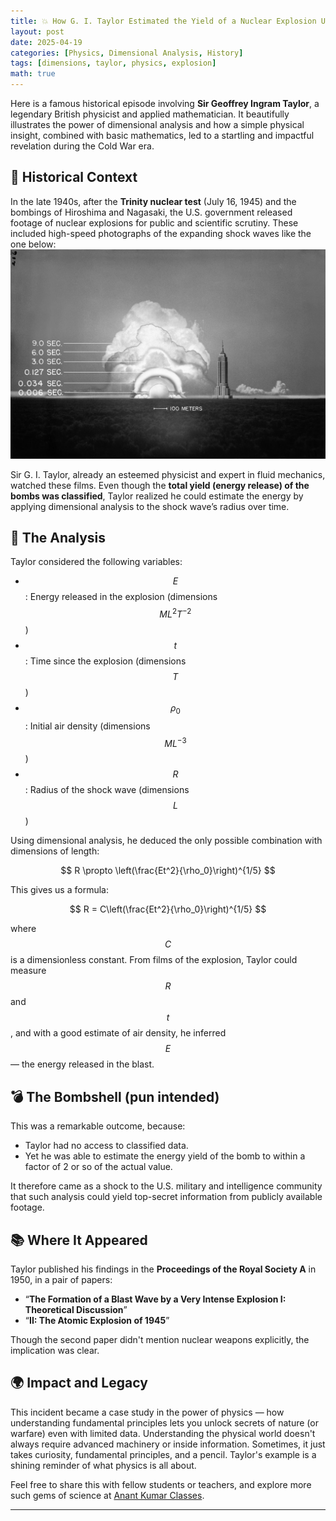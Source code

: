 ```yaml
---
title: 💥 How G. I. Taylor Estimated the Yield of a Nuclear Explosion Using Physics
layout: post
date: 2025-04-19
categories: [Physics, Dimensional Analysis, History]
tags: [dimensions, taylor, physics, explosion]
math: true
---
```



Here is a famous historical episode involving **Sir Geoffrey Ingram Taylor**, a legendary British physicist and applied mathematician. It beautifully illustrates the power of dimensional analysis and how a simple physical insight, combined with basic mathematics, led to a startling and impactful revelation during the Cold War era.

## 📜 Historical Context
In the late 1940s, after the **Trinity nuclear test** (July 16, 1945) and the bombings of Hiroshima and Nagasaki, the U.S. government released footage of nuclear explosions for public and scientific scrutiny. These included high-speed photographs of the expanding shock waves like the one below:
![Shock wave radius vs time](/assets/img/the_trinity_explosion.jpg "The evolution of the Trinity fireball over the first 9 seconds, with the Empire State Building for scale. Image by Alex Wellerstein")

Sir G. I. Taylor, already an esteemed physicist and expert in fluid mechanics, watched these films. Even though the **total yield (energy release) of the bombs was classified**, Taylor realized he could estimate the energy by applying dimensional analysis to the shock wave’s radius over time.

## 🧠 The Analysis
Taylor considered the following variables:

 - $$ E $$: Energy released in the explosion (dimensions $$ ML^2T^{-2} $$)
 - $$ t $$: Time since the explosion (dimensions $$ T $$)
 - $$ \rho_0 $$: Initial air density (dimensions $$ ML^{-3} $$)
 - $$ R $$: Radius of the shock wave (dimensions $$ L $$)
 
Using dimensional analysis, he deduced the only possible combination with dimensions of length:

$$
R \propto \left(\frac{Et^2}{\rho_0}\right)^{1/5}
$$

This gives us a formula:

$$
R = C\left(\frac{Et^2}{\rho_0}\right)^{1/5}
$$

where $$ C $$ is a dimensionless constant. From films of the explosion, Taylor could measure $$ R $$ and $$ t $$, and with a good estimate of air density, he inferred $$ E $$ — the energy released in the blast.

## 💣 The Bombshell (pun intended)
This was a remarkable outcome, because:
 
  - Taylor had no access to classified data.
  - Yet he was able to estimate the energy yield of the bomb to within a factor of 2 or so of the actual value.

It therefore came as a shock to the U.S. military and intelligence community that such analysis could yield top-secret information from publicly available footage.
  
## 📚 Where It Appeared
Taylor published his findings in the **Proceedings of the Royal Society A** in 1950, in a pair of papers:

 - “**The Formation of a Blast Wave by a Very Intense Explosion I: Theoretical Discussion**”
 - “**II: The Atomic Explosion of 1945**”

Though the second paper didn't mention nuclear weapons explicitly, the implication was clear.

## 🌍 Impact and Legacy
This incident became a case study in the power of physics — how understanding fundamental principles lets you unlock secrets of nature (or warfare) even with limited data.
Understanding the physical world doesn't always require advanced machinery or inside information. Sometimes, it just takes curiosity, fundamental principles, and a pencil. Taylor's example is a shining reminder of what physics is all about.

Feel free to share this with fellow students or teachers, and explore more such gems of science at [Anant Kumar Classes](https://anantkumarclasses.github.io).

---





